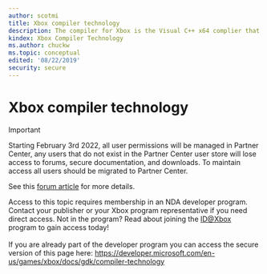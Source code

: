 ```yaml
---
author: scotmi
title: Xbox compiler technology
description: The compiler for Xbox is the Visual C++ x64 complier that ships Visual Studio 2017 or Visual Studio 2019. We strongly recommend using the latest Visual Studio update.
kindex: Xbox Compiler Technology
ms.author: chuckw
ms.topic: conceptual
edited: '08/22/2019'
security: secure
---
```


# Xbox compiler technology
> [!IMPORTANT]
> Starting February 3rd 2022, all user permissions will be managed in Partner Center, any users that do not exist in the Partner Center user store will lose access to forums, secure documentation, and downloads. To maintain access all users should be migrated to Partner Center. <p></p>See this <a href="https://forums.xboxlive.com/articles/132187/breaking-change-user-access-for-forums-secure-docu.html">forum article</a> for more details.  

 Access to this topic requires membership in an NDA developer program. Contact your publisher or your Xbox program representative if you need direct access. Not in the program? Read about joining the <a href="https://www.xbox.com/Developers/id">ID@Xbox</a> program to gain access today!  <br/><br/>If you are already part of the developer program you can access the secure version of this page here: <a target="_blank" href="https://developer.microsoft.com/en-us/games/xbox/docs/gdk/compiler-technology">https://developer.microsoft.com/en-us/games/xbox/docs/gdk/compiler-technology</a>